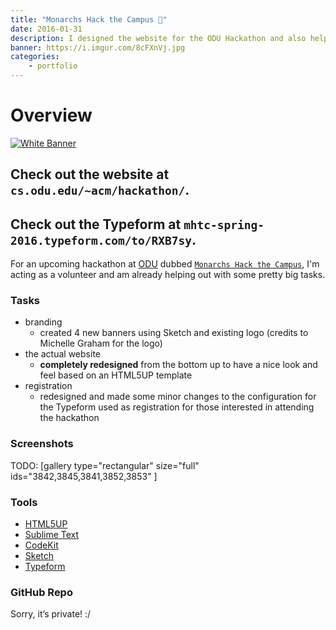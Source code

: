 ```yaml
---
title: "Monarchs Hack the Campus 🦁"
date: 2016-01-31
description: I designed the website for the ODU Hackathon and also helped with the branding/registration.
banner: https://i.imgur.com/8cFXnVj.jpg
categories:
    - portfolio
---
```


# Overview

[![White
Banner](https://fvcproductions.files.wordpress.com/2016/01/white-banner.png)](https://fvcproductions.files.wordpress.com/2016/01/white-banner.png)

## Check out the website at `cs.odu.edu/~acm/hackathon/`.

## Check out the Typeform at `mhtc-spring-2016.typeform.com/to/RXB7sy`.

For an upcoming hackathon at [ODU](https://odu.edu) dubbed [`Monarchs Hack the Campus`](https://www.cs.odu.edu/~acm/hackathon/), I'm acting as a volunteer and am already helping out with some pretty big tasks.

### Tasks

* branding
  * created 4 new banners using Sketch and existing logo (credits to Michelle Graham for the logo)
* the actual website
  * **completely redesigned** from the bottom up to have a nice look and feel based on an HTML5UP template
* registration
  * redesigned and made some minor changes to the configuration for the Typeform used as registration for those interested in attending the hackathon

### Screenshots

TODO: [gallery type="rectangular" size="full" ids="3842,3845,3841,3852,3853" ]

### Tools

* [HTML5UP](https://html5up.net)
* [Sublime Text](https://github.com/fvcproductions/Sublime)
* [CodeKit](https://incident57.com/codekit/)
* [Sketch](https://www.sketchapp.com/)
* [Typeform](https://typeform.com)

### GitHub Repo

Sorry, it’s private! :/
